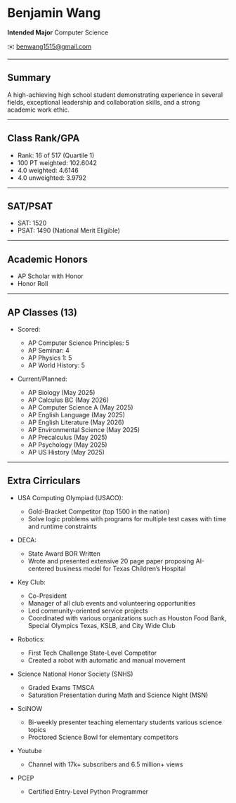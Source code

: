 # Benjamin Wang
**Intended Major** Computer Science

✉️ benwang1515@gmail.com

---

## Summary
A high-achieving high school student demonstrating experience in several fields, exceptional leadership and collaboration skills, and a strong academic work ethic.

---

## Class Rank/GPA
- Rank: 16 of 517 (Quartile 1)
- 100 PT weighted: 102.6042
- 4.0 weighted: 4.6146
- 4.0 unweighted: 3.9792

---

## SAT/PSAT
- SAT: 1520
- PSAT: 1490 (National Merit Eligible)

---

## Academic Honors
- AP Scholar with Honor
- Honor Roll

---

## AP Classes (13)
- Scored:
    - AP Computer Science Principles: 5
    - AP Seminar: 4
    - AP Physics 1: 5
    - AP World History: 5

- Current/Planned:
    - AP Biology (May 2025)
    - AP Calculus BC (May 2026)
    - AP Computer Science A (May 2025)
    - AP English Language (May 2025)
    - AP English Literature (May 2026)
    - AP Environmental Science (May 2025)
    - AP Precalculus (May 2025)
    - AP Psychology (May 2025)
    - AP US History (May 2025)

---

## Extra Cirriculars
- USA Computing Olympiad (USACO):
    - Gold-Bracket Competitor (top 1500 in the nation)
    - Solve logic problems with programs for multiple test cases with time and runtime constraints

- DECA:
    - State Award BOR Written
    - Wrote and presented extensive 20 page paper proposing AI-centered business model for Texas Children’s Hospital

- Key Club:
    - Co-President
    - Manager of all club events and volunteering opportunities
    - Led community-oriented service projects
    - Coordinated with various organizations such as Houston Food Bank, Special Olympics Texas, KSLB, and City Wide Club

- Robotics:
    - First Tech Challenge State-Level Competitor
    - Created a robot with automatic and manual movement

- Science National Honor Society (SNHS)
    - Graded Exams TMSCA
    - Saturation Presentation during Math and Science Night (MSN)

- SciNOW
    - Bi-weekly presenter teaching elementary students various science topics
    - Proctored Science Bowl for elementary competitors

- Youtube
    - Channel with 17k+ subscribers and 6.5 million+ views

- PCEP
    - Certified Entry-Level Python Programmer

